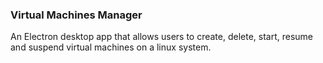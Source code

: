 ### Virtual Machines Manager

An Electron desktop app that allows users to create, delete, start, resume and suspend virtual machines on a linux system.




